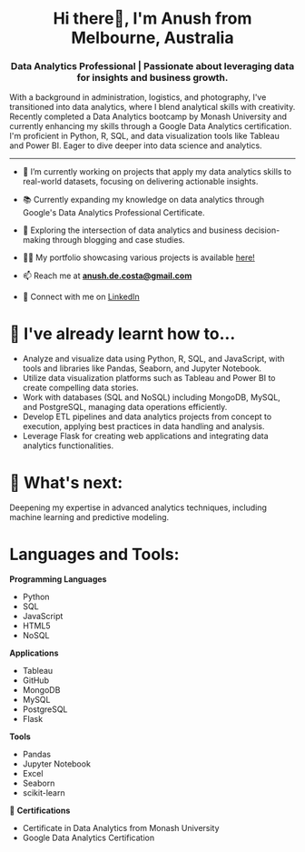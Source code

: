 <h1 align="center">Hi there👋, I'm Anush from Melbourne, Australia</h1>

<h3 align="center"> Data Analytics Professional | Passionate about leveraging data for insights and business growth.</h3>

With a background in administration, logistics, and photography, I've transitioned into data analytics, where I blend analytical skills with creativity. Recently completed a Data Analytics bootcamp by Monash University and currently enhancing my skills through a Google Data Analytics certification. I'm proficient in Python, R, SQL, and data visualization tools like Tableau and Power BI. Eager to dive deeper into data science and analytics.</p>
<hr>

- 🔭 I’m currently working on projects that apply my data analytics skills to real-world datasets, focusing on delivering actionable insights.

- 📚 Currently expanding my knowledge on data analytics through Google's Data Analytics Professional Certificate.

- 📝 Exploring the intersection of data analytics and business decision-making through blogging and case studies.

- 👨‍💻 My portfolio showcasing various projects is available <a href="https://github.com/AnushDeCosta?tab=repositories" target="_blank">here!</a>

- 📫 Reach me at **anush.de.costa@gmail.com**
  
- 💼 Connect with me on [LinkedIn](https://www.linkedin.com/in//anush-de-costa/)

<h1>🌱 I've already learnt how to...</h1>

- Analyze and visualize data using Python, R, SQL, and JavaScript, with tools and libraries like Pandas, Seaborn, and Jupyter Notebook.
- Utilize data visualization platforms such as Tableau and Power BI to create compelling data stories.
- Work with databases (SQL and NoSQL) including MongoDB, MySQL, and PostgreSQL, managing data operations efficiently.
- Develop ETL pipelines and data analytics projects from concept to execution, applying best practices in data handling and analysis.
- Leverage Flask for creating web applications and integrating data analytics functionalities.

<h1>🔮 What's next:</h1>
Deepening my expertise in advanced analytics techniques, including machine learning and predictive modeling.

<h1 align="left">Languages and Tools:</h1>

**Programming Languages**
- Python 
- SQL
- JavaScript
- HTML5
- NoSQL

**Applications**
- Tableau
- GitHub
- MongoDB
- MySQL
- PostgreSQL
- Flask

**Tools**
- Pandas
- Jupyter Notebook
- Excel
- Seaborn
- scikit-learn

🐙 **Certifications**
- Certificate in Data Analytics from Monash University
- Google Data Analytics Certification

 <!--
<p>&nbsp;<img align="center" src="https://github-readme-stats.vercel.app/api?username=AnushDeCosta&show_icons=true&locale=en" alt="AnushDeCosta" /><img align="center" src="https://github-readme-streak-stats.herokuapp.com/?user=AnushDeCosta&" alt="AnushDeCosta" /></p>
-->

